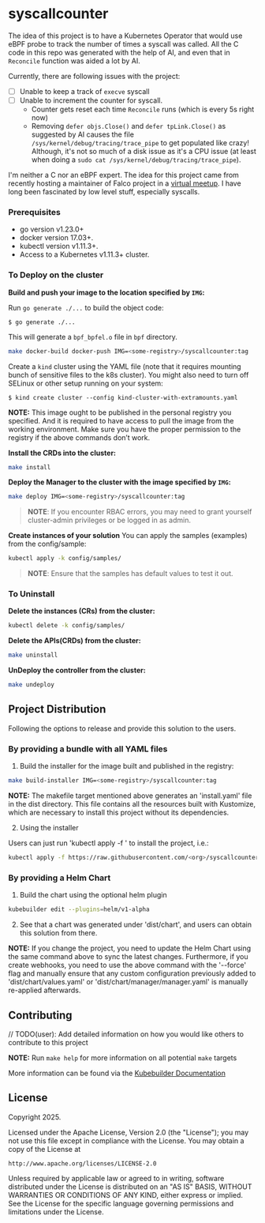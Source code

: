 # syscallcounter
The idea of this project is to have a Kubernetes Operator that would use eBPF probe to track the number of times a 
syscall was called. All the C code in this repo was generated with the help of AI, and even that in `Reconcile` 
function was aided a lot by AI.

Currently, there are following issues with the project:
- [ ] Unable to keep a track of `execve` syscall
- [ ] Unable to increment the counter for syscall.
  - Counter gets reset each time `Reconcile` runs (which is every 5s right now)
  - Removing `defer objs.Close()` and `defer tpLink.Close()` as suggested by AI causes the file 
    `/sys/kernel/debug/tracing/trace_pipe` to get populated like crazy! Although, it's not so much of a disk issue 
    as it's a CPU issue (at least when doing a `sudo cat /sys/kernel/debug/tracing/trace_pipe`).

I'm neither a C nor an eBPF expert. The idea for this project came from recently hosting a maintainer of Falco 
project in a [virtual meetup](https://www.youtube.com/watch?v=ehLVIi_fbEk&t=209s&pp=ygUcY25jZyBhaG1lZGFiYWQgcHJvamVjdHMgdG91cg%3D%3D). I have long been fascinated by low level 
stuff, especially syscalls. 

### Prerequisites
- go version v1.23.0+
- docker version 17.03+.
- kubectl version v1.11.3+.
- Access to a Kubernetes v1.11.3+ cluster.

### To Deploy on the cluster
**Build and push your image to the location specified by `IMG`:**

Run `go generate ./...` to build the object code:
```shell
$ go generate ./...
```
This will generate a `bpf_bpfel.o` file in `bpf` directory.

```sh
make docker-build docker-push IMG=<some-registry>/syscallcounter:tag
```

Create a `kind` cluster using the YAML file (note that it requires mounting bunch of sensitive files to the k8s 
cluster). You might also need to turn off SELinux or other setup running on your system:

```shell
$ kind create cluster --config kind-cluster-with-extramounts.yaml
```

**NOTE:** This image ought to be published in the personal registry you specified.
And it is required to have access to pull the image from the working environment.
Make sure you have the proper permission to the registry if the above commands don’t work.

**Install the CRDs into the cluster:**

```sh
make install
```

**Deploy the Manager to the cluster with the image specified by `IMG`:**

```sh
make deploy IMG=<some-registry>/syscallcounter:tag
```

> **NOTE**: If you encounter RBAC errors, you may need to grant yourself cluster-admin
privileges or be logged in as admin.

**Create instances of your solution**
You can apply the samples (examples) from the config/sample:

```sh
kubectl apply -k config/samples/
```

>**NOTE**: Ensure that the samples has default values to test it out.

### To Uninstall
**Delete the instances (CRs) from the cluster:**

```sh
kubectl delete -k config/samples/
```

**Delete the APIs(CRDs) from the cluster:**

```sh
make uninstall
```

**UnDeploy the controller from the cluster:**

```sh
make undeploy
```

## Project Distribution

Following the options to release and provide this solution to the users.

### By providing a bundle with all YAML files

1. Build the installer for the image built and published in the registry:

```sh
make build-installer IMG=<some-registry>/syscallcounter:tag
```

**NOTE:** The makefile target mentioned above generates an 'install.yaml'
file in the dist directory. This file contains all the resources built
with Kustomize, which are necessary to install this project without its
dependencies.

2. Using the installer

Users can just run 'kubectl apply -f <URL for YAML BUNDLE>' to install
the project, i.e.:

```sh
kubectl apply -f https://raw.githubusercontent.com/<org>/syscallcounter/<tag or branch>/dist/install.yaml
```

### By providing a Helm Chart

1. Build the chart using the optional helm plugin

```sh
kubebuilder edit --plugins=helm/v1-alpha
```

2. See that a chart was generated under 'dist/chart', and users
can obtain this solution from there.

**NOTE:** If you change the project, you need to update the Helm Chart
using the same command above to sync the latest changes. Furthermore,
if you create webhooks, you need to use the above command with
the '--force' flag and manually ensure that any custom configuration
previously added to 'dist/chart/values.yaml' or 'dist/chart/manager/manager.yaml'
is manually re-applied afterwards.

## Contributing
// TODO(user): Add detailed information on how you would like others to contribute to this project

**NOTE:** Run `make help` for more information on all potential `make` targets

More information can be found via the [Kubebuilder Documentation](https://book.kubebuilder.io/introduction.html)

## License

Copyright 2025.

Licensed under the Apache License, Version 2.0 (the "License");
you may not use this file except in compliance with the License.
You may obtain a copy of the License at

    http://www.apache.org/licenses/LICENSE-2.0

Unless required by applicable law or agreed to in writing, software
distributed under the License is distributed on an "AS IS" BASIS,
WITHOUT WARRANTIES OR CONDITIONS OF ANY KIND, either express or implied.
See the License for the specific language governing permissions and
limitations under the License.


